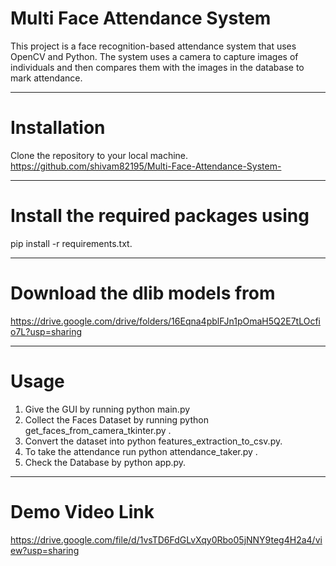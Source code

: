 # Multi Face Attendance System

This project is a face recognition-based attendance system that uses OpenCV and Python. The system uses a camera to capture images of individuals and then compares them with the images in the database to mark attendance.

_______________________________________________________________________________________________________________________________

# Installation
Clone the repository to your local machine. 
https://github.com/shivam82195/Multi-Face-Attendance-System-
________________________________________________________________________________________________________________________________

# Install the required packages using 
pip install -r requirements.txt.

_________________________________________________________________________________________________________________________________
# Download the dlib models from 
https://drive.google.com/drive/folders/16Eqna4pblFJn1pOmaH5Q2E7tLOcfio7L?usp=sharing
__________________________________________________________________________________________________________________________________

# Usage
1. Give the GUI by running  python main.py
2. Collect the Faces Dataset by running  python get_faces_from_camera_tkinter.py .
3. Convert the dataset into python features_extraction_to_csv.py.
4. To take the attendance run python attendance_taker.py .
5. Check the Database by python app.py.
__________________________________________________________________________________________________________________________________

# Demo Video Link
  https://drive.google.com/file/d/1vsTD6FdGLvXqy0Rbo05jNNY9teg4H2a4/view?usp=sharing
